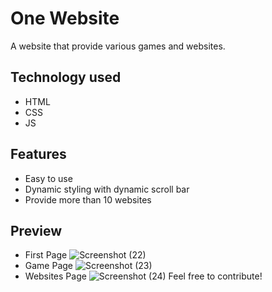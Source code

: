 # One Website
A website that provide various games and websites.
## Technology used
- HTML
- CSS
- JS
## Features
- Easy to use
- Dynamic styling with dynamic scroll bar
- Provide more than 10 websites
## Preview
- First Page
![Screenshot (22)](https://github.com/Harshit2012/One-Website/assets/105143145/8aec053f-3f7b-46ef-80de-0531db8b9a30)
- Game Page
![Screenshot (23)](https://github.com/Harshit2012/One-Website/assets/105143145/1a517859-ce2c-4ddc-aad7-e9674f061f54)
- Websites Page
![Screenshot (24)](https://github.com/Harshit2012/One-Website/assets/105143145/f2423ff0-9068-4c16-be9b-9991cb5b39ab)
Feel free to contribute!

